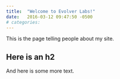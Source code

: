 ```yaml
---
title:  "Welcome to Evolver Labs!"
date:   2016-03-12 09:47:50 -0500
# categories:
---
```

This is the page telling people about my site.

## Here is an h2

And here is some more text.
